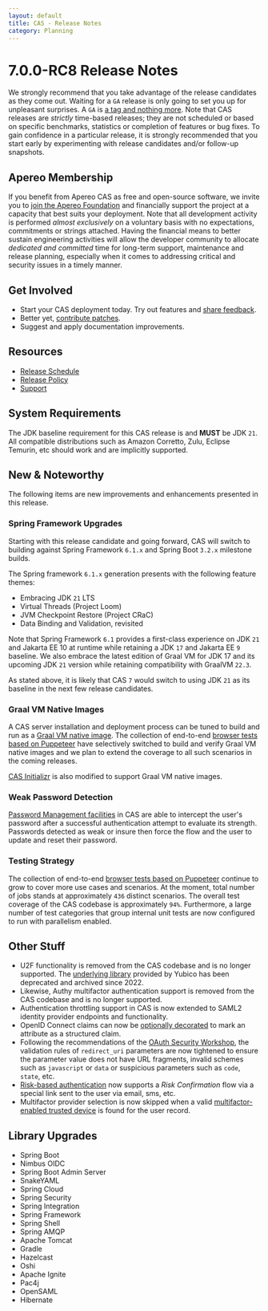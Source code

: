 ```yaml
---
layout: default
title: CAS - Release Notes
category: Planning
---
```


# 7.0.0-RC8 Release Notes

We strongly recommend that you take advantage of the release candidates as they come out. Waiting for a `GA` release is only going to set
you up for unpleasant surprises. A `GA` is [a tag and nothing more](https://apereo.github.io/2017/03/08/the-myth-of-ga-rel/). Note
that CAS releases are *strictly* time-based releases; they are not scheduled or based on specific benchmarks,
statistics or completion of features or bug fixes. To gain confidence in a particular
release, it is strongly recommended that you start early by experimenting with release candidates and/or follow-up snapshots.

## Apereo Membership

If you benefit from Apereo CAS as free and open-source software, we invite you
to [join the Apereo Foundation](https://www.apereo.org/content/apereo-membership)
and financially support the project at a capacity that best suits your deployment. Note that all development activity is performed
*almost exclusively* on a voluntary basis with no expectations, commitments or strings attached. Having the financial means to better
sustain engineering activities will allow the developer community to allocate *dedicated and committed* time for long-term support,
maintenance and release planning, especially when it comes to addressing critical and security issues in a timely manner.

## Get Involved

- Start your CAS deployment today. Try out features and [share feedback](/cas/Mailing-Lists.html).
- Better yet, [contribute patches](/cas/developer/Contributor-Guidelines.html).
- Suggest and apply documentation improvements.

## Resources

- [Release Schedule](https://github.com/apereo/cas/milestones)
- [Release Policy](/cas/developer/Release-Policy.html)
- [Support](https://apereo.github.io/cas/Support.html)

## System Requirements

The JDK baseline requirement for this CAS release is and **MUST** be JDK `21`. All compatible distributions
such as Amazon Corretto, Zulu, Eclipse Temurin, etc should work and are implicitly supported.

## New & Noteworthy

The following items are new improvements and enhancements presented in this release.

### Spring Framework Upgrades

Starting with this release candidate and going forward, CAS will switch to building against Spring Framework `6.1.x`
and Spring Boot `3.2.x` milestone builds.

The Spring framework `6.1.x` generation presents with the following feature themes:

- Embracing JDK `21` LTS
- Virtual Threads (Project Loom)
- JVM Checkpoint Restore (Project CRaC)
- Data Binding and Validation, revisited

Note that Spring Framework `6.1` provides a first-class experience on JDK `21` and Jakarta EE 10 at
runtime while retaining a JDK `17` and Jakarta EE `9` baseline. We also embrace the latest edition of
Graal VM for JDK 17 and its upcoming JDK `21` version while retaining compatibility with GraalVM `22.3`.

As stated above, it is likely that CAS `7` would switch to using JDK `21` as its baseline 
in the next few release candidates.

### Graal VM Native Images

A CAS server installation and deployment process can be tuned to build and run
as a [Graal VM native image](../installation/GraalVM-NativeImage-Installation.html).
The collection of end-to-end [browser tests based on Puppeteer](../../developer/Test-Process.html) have selectively switched
to build and verify Graal VM native images and we plan to extend the coverage to all such scenarios in the coming releases.

[CAS Initializr](../installation/WAR-Overlay-Initializr.html) is also modified to support Graal VM native images.
 
### Weak Password Detection

[Password Management facilities](../password_management/Password-Management.html) in CAS are able to intercept the user's password after a successful authentication attempt
to evaluate its strength. Passwords detected as weak or insure then force the flow and the user to update and reset their password.

### Testing Strategy

The collection of end-to-end [browser tests based on Puppeteer](../../developer/Test-Process.html) continue to grow to cover more use cases
and scenarios. At the moment, total number of jobs stands at approximately `436` distinct scenarios. The overall
test coverage of the CAS codebase is approximately `94%`. Furthermore, a large number of test categories that group internal unit tests
are now configured to run with parallelism enabled.

## Other Stuff
                          
- U2F functionality is removed from the CAS codebase and is no longer supported. The [underlying library](https://github.com/Yubico/java-u2flib-server) provided by Yubico has been deprecated and archived since 2022.
- Likewise, Authy multifactor authentication support is removed from the CAS codebase and is no longer supported. 
- Authentication throttling support in CAS is now extended to SAML2 identity provider endpoints and functionality.
- OpenID Connect claims can now be [optionally decorated](../authentication/OIDC-Attribute-Definitions.html) to mark an attribute as a structured claim.
- Following the recommendations of the [OAuth Security Workshop](https://oauth.secworkshop.events/osw2023), the validation rules of `redirect_uri` parameters are now tightened to ensure the parameter value does not have URL fragments, invalid schemes such as `javascript` or `data` or suspicious parameters such as `code`, `state`, etc.
- [Risk-based authentication](../authentication/Configuring-RiskBased-Authentication.html) now supports a *Risk Confirmation* flow via a special link sent to the user via email, sms, etc.
- Multifactor provider selection is now skipped when a valid [multifactor-enabled trusted device](../mfa/Multifactor-TrustedDevice-Authentication.html) is found for the user record.

## Library Upgrades
   
- Spring Boot
- Nimbus OIDC
- Spring Boot Admin Server
- SnakeYAML
- Spring Cloud
- Spring Security
- Spring Integration
- Spring Framework
- Spring Shell
- Spring AMQP
- Apache Tomcat
- Gradle
- Hazelcast
- Oshi
- Apache Ignite
- Pac4j
- OpenSAML
- Hibernate
